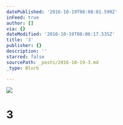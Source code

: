 ```yaml
---
datePublished: '2016-10-19T08:08:01.599Z'
inFeed: true
author: []
via: {}
dateModified: '2016-10-19T08:06:17.535Z'
title: '3'
publisher: {}
description: ''
starred: false
sourcePath: _posts/2016-10-19-3.md
_type: Blurb

---
```

![](https://the-grid-user-content.s3-us-west-2.amazonaws.com/fafd5042-7bee-4dd6-a51d-991f6acc32d4.jpg)

# 3